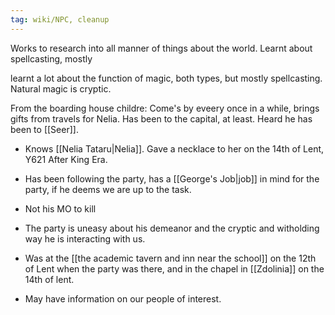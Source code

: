 ```yaml
---
tag: wiki/NPC, cleanup
---
```


Works to research into all manner of things about the world. Learnt about spellcasting, mostly

 learnt a lot about the function of magic, both types, but mostly spellcasting. Natural magic is cryptic. 

From the boarding house childre: Come's by eveery once in a while, brings gifts from travels for Nelia. Has been to the capital, at least. Heard he has been to [[Seer]].

- Knows [[Nelia Tataru|Nelia]]. Gave a necklace to her on the 14th of Lent, Y621 After King Era.

- Has been following the party, has a [[George's Job|job]] in mind for the party, if he deems we are up to the task.

- Not his MO to kill

- The party is uneasy about his demeanor and the cryptic and witholding way he is interacting with us.

- Was at the [[the academic tavern and inn near the school]] on the 12th of Lent when the party was there, and in the chapel in [[Zdolinia]] on the 14th of lent.
- May have information on our people of interest.

